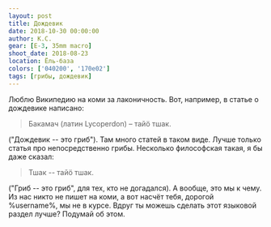 ```yaml
---
layout: post
title: Дождевик
date: 2018-10-30 00:00:00
author: К.С.
gear: [E-3, 35mm macro]
shoot_date: 2018-08-23
location: Ёль-база
colors: ['040200', '170e02']
tags: [грибы, дождевик]
---
```

Люблю Википедию на коми за лаконичность. Вот, например, в статье о дождевике написано:

> Бакамач (латин Lycoperdon) – тайӧ тшак.

("Дождевик -- это гриб"). Там много статей в таком виде. Лучше только статья про непосредственно грибы. Несколько философская такая, я бы даже сказал:

> Тшак -- тайö тшак.

("Гриб -- это гриб", для тех, кто не догадался). А вообще, это мы к чему. Из нас никто не пишет на коми, а вот насчёт тебя, дорогой %username%, мы не в курсе. Вдруг ты можешь сделать этот языковой раздел лучше? Подумай об этом.
